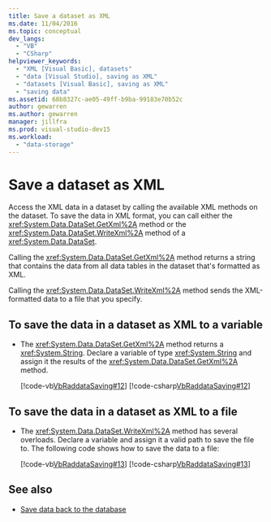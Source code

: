```yaml
---
title: Save a dataset as XML
ms.date: 11/04/2016
ms.topic: conceptual
dev_langs:
  - "VB"
  - "CSharp"
helpviewer_keywords:
  - "XML [Visual Basic], datasets"
  - "data [Visual Studio], saving as XML"
  - "datasets [Visual Basic], saving as XML"
  - "saving data"
ms.assetid: 68b8327c-ae05-49ff-b9ba-99183e70b52c
author: gewarren
ms.author: gewarren
manager: jillfra
ms.prod: visual-studio-dev15
ms.workload:
  - "data-storage"
---
```

# Save a dataset as XML

Access the XML data in a dataset by calling the available XML methods on the dataset. To save the data in XML format, you can call either the <xref:System.Data.DataSet.GetXml%2A> method or the <xref:System.Data.DataSet.WriteXml%2A> method of a <xref:System.Data.DataSet>.

Calling the <xref:System.Data.DataSet.GetXml%2A> method returns a string that contains the data from all data tables in the dataset that's formatted as XML.

Calling the <xref:System.Data.DataSet.WriteXml%2A> method sends the XML-formatted data to a file that you specify.

## To save the data in a dataset as XML to a variable

- The <xref:System.Data.DataSet.GetXml%2A> method returns a <xref:System.String>. Declare a variable of type <xref:System.String> and assign it the results of the <xref:System.Data.DataSet.GetXml%2A> method.

     [!code-vb[VbRaddataSaving#12](../data-tools/codesnippet/VisualBasic/save-a-dataset-as-xml_1.vb)]
     [!code-csharp[VbRaddataSaving#12](../data-tools/codesnippet/CSharp/save-a-dataset-as-xml_1.cs)]

## To save the data in a dataset as XML to a file

- The <xref:System.Data.DataSet.WriteXml%2A> method has several overloads. Declare a variable and assign it a valid path to save the file to. The following code shows how to save the data to a file:

     [!code-vb[VbRaddataSaving#13](../data-tools/codesnippet/VisualBasic/save-a-dataset-as-xml_2.vb)]
     [!code-csharp[VbRaddataSaving#13](../data-tools/codesnippet/CSharp/save-a-dataset-as-xml_2.cs)]

## See also

- [Save data back to the database](../data-tools/save-data-back-to-the-database.md)